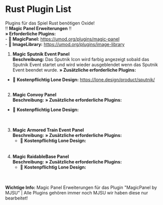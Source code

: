 # Rust Plugin List
Plugins für das Spiel Rust benötigen Oxide!<br/>
:bangbang: **Magic Panel Erweiterungen** :bangbang:<br/>
**» Erforderliche Plugins:**<br/>
    - :link: **MagicPanel:** https://umod.org/plugins/magic-panel<br/>
    - :link: **ImageLibrary:** https://umod.org/plugins/image-library<br/>
    
1. **Magic Sputnik Event Panel**<br/>
**Beschreibung:** Das Sputnik Icon wird farbig angezeigt sobald das Sputnik Event startet und wird wieder ausgeblendet wenn das Sputnik Event beendet wurde.
**» Zusätzliche erforderliche Plugins:**
  - :link: **Kostenpflichtig Lone Design:** https://lone.design/product/sputnik/<br/><br/>
2. **Magic Convoy Panel**<br/>
  **Beschreibung:**
  **» Zusätzliche erforderliche Plugins:**
  - :link: **Kostenpflichtig Lone Design:** <br /><br/><br/>
3. **Magic Armored Train Event Panel**<br/>
  **Beschreibung:**
  **» Zusätzliche erforderliche Plugins:**
    - :link: **Kostenpflichtig Lone Design:** <br /><br/><br/>
4. **Magic RaidableBase Panel**<br/>
  **Beschreibung:**
  **» Zusätzliche erforderliche Plugins:**
    - :link: **Kostenpflichtig Lone Design:** <br /><br/><br/>








**Wichtige Info:** Magic Panel Erweiterungen für das Plugin "MagicPanel by MJSU" | Alle Plugins gehören immer noch MJSU wir haben diese nur bearbeitet!
